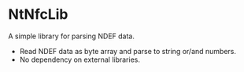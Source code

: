 NtNfcLib
========

A simple library for parsing NDEF data.

* Read NDEF data as byte array and parse to string or/and numbers.
* No dependency on external libraries.

